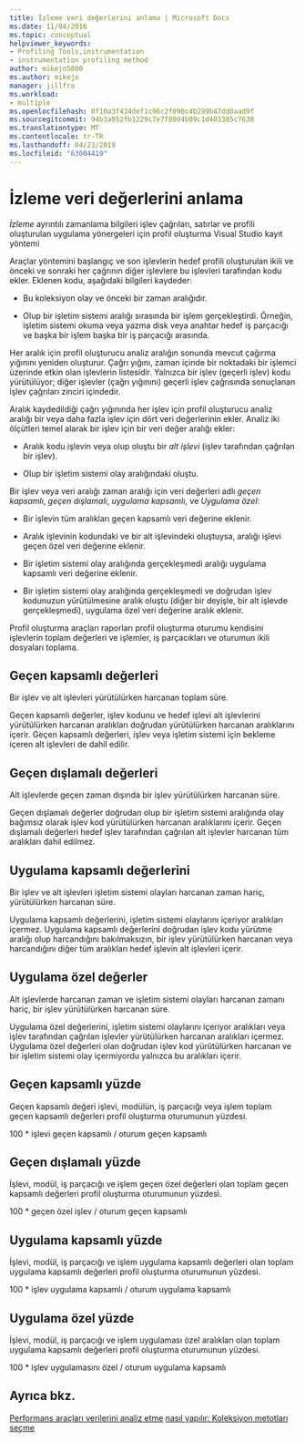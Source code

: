 ```yaml
---
title: İzleme veri değerlerini anlama | Microsoft Docs
ms.date: 11/04/2016
ms.topic: conceptual
helpviewer_keywords:
- Profiling Tools,instrumentation
- instrumentation profiling method
author: mikejo5000
ms.author: mikejo
manager: jillfra
ms.workload:
- multiple
ms.openlocfilehash: 0f10a3f434def1c96c2f096c4b299b47dd8aad9f
ms.sourcegitcommit: 94b3a052fb1229c7e7f8804b09c1d403385c7630
ms.translationtype: MT
ms.contentlocale: tr-TR
ms.lasthandoff: 04/23/2019
ms.locfileid: "63004419"
---
```

# <a name="understand-instrumentation-data-values"></a>İzleme veri değerlerini anlama

*İzleme* ayrıntılı zamanlama bilgileri işlev çağrıları, satırlar ve profili oluşturulan uygulama yönergeleri için profil oluşturma Visual Studio kayıt yöntemi

Araçlar yöntemini başlangıç ve son işlevlerin hedef profili oluşturulan ikili ve önceki ve sonraki her çağrının diğer işlevlere bu işlevleri tarafından kodu ekler. Eklenen kodu, aşağıdaki bilgileri kaydeder:

- Bu koleksiyon olay ve önceki bir zaman aralığıdır.

- Olup bir işletim sistemi aralığı sırasında bir işlem gerçekleştirdi. Örneğin, işletim sistemi okuma veya yazma disk veya anahtar hedef iş parçacığı ve başka bir işlem başka bir iş parçacığı arasında.

Her aralık için profil oluşturucu analiz aralığın sonunda mevcut çağırma yığınını yeniden oluşturur. Çağrı yığını, zaman içinde bir noktadaki bir işlemci üzerinde etkin olan işlevlerin listesidir. Yalnızca bir işlev (geçerli işlev) kodu yürütülüyor; diğer işlevler (çağrı yığınını) geçerli işlev çağrısında sonuçlanan işlev çağrıları zinciri içindedir.

Aralık kaydedildiği çağrı yığınında her işlev için profil oluşturucu analiz aralığı bir veya daha fazla işlev için dört veri değerlerinin ekler. Analiz iki ölçütleri temel alarak bir işlev için bir veri değer aralığı ekler:

- Aralık kodu işlevin veya olup oluştu bir *alt işlevi* (işlev tarafından çağrılan bir işlev).

- Olup bir işletim sistemi olay aralığındaki oluştu.

Bir işlev veya veri aralığı zaman aralığı için veri değerleri adlı *geçen kapsamlı*, *geçen dışlamalı*, *uygulama kapsamlı*, ve  *Uygulama özel*:

- Bir işlevin tüm aralıkları geçen kapsamlı veri değerine eklenir.

- Aralık işlevinin kodundaki ve bir alt işlevindeki oluştuysa, aralığı işlevi geçen özel veri değerine eklenir.

- Bir işletim sistemi olay aralığında gerçekleşmedi aralığı uygulama kapsamlı veri değerine eklenir.

- Bir işletim sistemi olay aralığında gerçekleşmedi ve doğrudan işlev kodunuzun yürütülmesine aralık oluştu (diğer bir deyişle, bir alt işlevde gerçekleşmedi), uygulama özel veri değerine aralık eklenir.

Profil oluşturma araçları raporları profil oluşturma oturumu kendisini işlevlerin toplam değerleri ve işlemler, iş parçacıkları ve oturumun ikili dosyaları toplama.

## <a name="elapsed-inclusive-values"></a>Geçen kapsamlı değerleri

Bir işlev ve alt işlevleri yürütülürken harcanan toplam süre.

Geçen kapsamlı değerler, işlev kodunu ve hedef işlevi alt işlevlerini yürütülürken harcanan aralıkları doğrudan yürütülürken harcanan aralıklarını içerir. Geçen kapsamlı değerleri, işlev veya işletim sistemi için bekleme içeren alt işlevleri de dahil edilir.

## <a name="elapsed-exclusive-values"></a>Geçen dışlamalı değerleri

Alt işlevlerde geçen zaman dışında bir işlev yürütülürken harcanan süre.

Geçen dışlamalı değerler doğrudan olup bir işletim sistemi aralığında olay bağımsız olarak işlev kod yürütülürken harcanan aralıklarını içerir. Geçen dışlamalı değerleri hedef işlev tarafından çağrılan alt işlevler harcanan tüm aralıkları dahil edilmez.

## <a name="application-inclusive-values"></a>Uygulama kapsamlı değerlerini

Bir işlev ve alt işlevleri işletim sistemi olayları harcanan zaman hariç, yürütülürken harcanan süre.

Uygulama kapsamlı değerlerini, işletim sistemi olaylarını içeriyor aralıkları içermez. Uygulama kapsamlı değerlerini doğrudan işlev kodu yürütme aralığı olup harcandığını bakılmaksızın, bir işlev yürütülürken harcanan veya harcandığını diğer tüm aralıkları hedef işlevin alt işlevleri içerir.

## <a name="application-exclusive-values"></a>Uygulama özel değerler

Alt işlevlerde harcanan zaman ve işletim sistemi olayları harcanan zamanı hariç, bir işlev yürütülürken harcanan süre.

Uygulama özel değerlerini, işletim sistemi olaylarını içeriyor aralıkları veya işlev tarafından çağrılan işlevler yürütülürken harcanan aralıkları içermez. Uygulama özel değerleri olan doğrudan işlev kod yürütülürken harcanan ve bir işletim sistemi olay içermiyordu yalnızca bu aralıkları içerir.

## <a name="elapsed-inclusive-percent"></a>Geçen kapsamlı yüzde

Geçen kapsamlı değeri işlevi, modülün, iş parçacığı veya işlem toplam geçen kapsamlı değerleri profil oluşturma oturumunun yüzdesi.

100 * işlevi geçen kapsamlı / oturum geçen kapsamlı

## <a name="elapsed-exclusive-percent"></a>Geçen dışlamalı yüzde

İşlevi, modül, iş parçacığı ve işlem geçen özel değerleri olan toplam geçen kapsamlı değerleri profil oluşturma oturumunun yüzdesi.

100 * geçen özel işlev / oturum geçen kapsamlı

## <a name="application-inclusive-percent"></a>Uygulama kapsamlı yüzde

İşlevi, modül, iş parçacığı ve işlem uygulama kapsamlı değerleri olan toplam uygulama kapsamlı değerleri profil oluşturma oturumunun yüzdesi.

100 * işlev uygulama kapsamlı / oturum uygulama kapsamlı

## <a name="application-exclusive-percent"></a>Uygulama özel yüzde

İşlevi, modül, iş parçacığı ve işlem uygulaması özel aralıkları olan toplam uygulama kapsamlı değerleri profil oluşturma oturumunun yüzdesi.

100 * işlev uygulamasını özel / oturum uygulama kapsamlı

## <a name="see-also"></a>Ayrıca bkz.

[Performans araçları verilerini analiz etme](../profiling/analyzing-performance-tools-data.md)
[nasıl yapılır: Koleksiyon metotları seçme](../profiling/how-to-choose-collection-methods.md)
